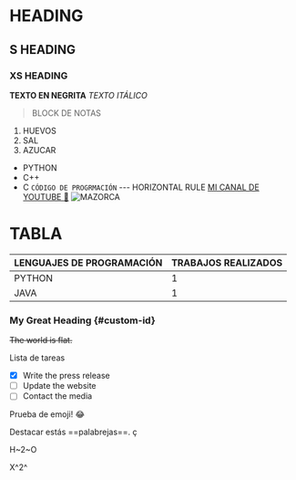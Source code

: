# HEADING
## S HEADING
### XS HEADING
**TEXTO EN NEGRITA**
*TEXTO ITÁLICO*
> BLOCK DE NOTAS
1. HUEVOS
2. SAL
3. AZUCAR
- PYTHON
- C++
- C
`CÓDIGO DE PROGRMACIÓN`
--- HORIZONTAL RULE
[MI CANAL DE YOUTUBE 📼](https://www.youtube.com/channel/UCsEFi0W5XsPCFNT_zgQL5eQ)
![MAZORCA](https://www.streamscheme.com/wp-content/uploads/2020/04/bloodtrail-emote.png)
# TABLA
| LENGUAJES DE PROGRAMACIÓN | TRABAJOS REALIZADOS |
| ----------- | ----------- |
| PYTHON | 1 |
| JAVA | 1 | 

### My Great Heading {#custom-id}

~~The world is flat.~~

Lista de tareas
- [x] Write the press release
- [ ] Update the website
- [ ] Contact the media 

Prueba de emoji! :joy: 

Destacar estás ==palabrejas==. ç

H~2~O 
 
X^2^ 
